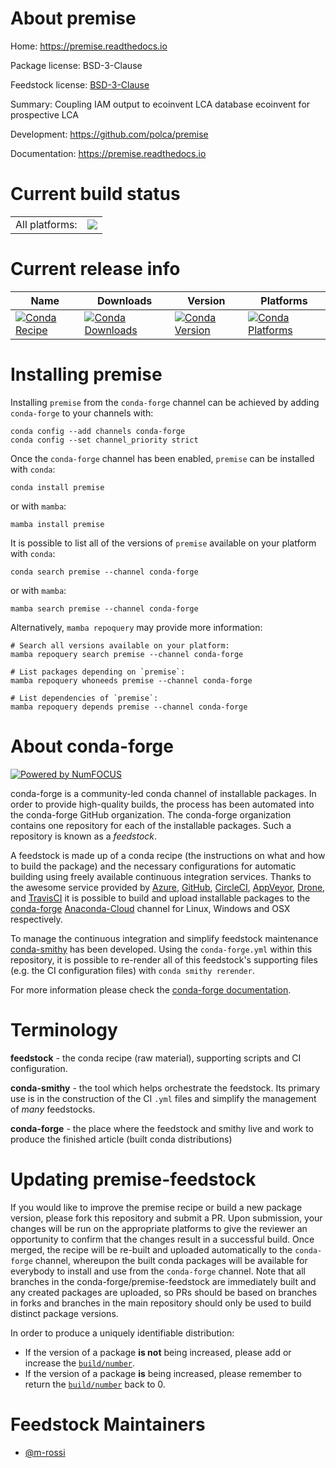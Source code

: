 About premise
=============

Home: https://premise.readthedocs.io

Package license: BSD-3-Clause

Feedstock license: [BSD-3-Clause](https://github.com/conda-forge/premise-feedstock/blob/main/LICENSE.txt)

Summary: Coupling IAM output to ecoinvent LCA database ecoinvent for prospective LCA

Development: https://github.com/polca/premise

Documentation: https://premise.readthedocs.io

Current build status
====================


<table><tr><td>All platforms:</td>
    <td>
      <a href="https://dev.azure.com/conda-forge/feedstock-builds/_build/latest?definitionId=18341&branchName=main">
        <img src="https://dev.azure.com/conda-forge/feedstock-builds/_apis/build/status/premise-feedstock?branchName=main">
      </a>
    </td>
  </tr>
</table>

Current release info
====================

| Name | Downloads | Version | Platforms |
| --- | --- | --- | --- |
| [![Conda Recipe](https://img.shields.io/badge/recipe-premise-green.svg)](https://anaconda.org/conda-forge/premise) | [![Conda Downloads](https://img.shields.io/conda/dn/conda-forge/premise.svg)](https://anaconda.org/conda-forge/premise) | [![Conda Version](https://img.shields.io/conda/vn/conda-forge/premise.svg)](https://anaconda.org/conda-forge/premise) | [![Conda Platforms](https://img.shields.io/conda/pn/conda-forge/premise.svg)](https://anaconda.org/conda-forge/premise) |

Installing premise
==================

Installing `premise` from the `conda-forge` channel can be achieved by adding `conda-forge` to your channels with:

```
conda config --add channels conda-forge
conda config --set channel_priority strict
```

Once the `conda-forge` channel has been enabled, `premise` can be installed with `conda`:

```
conda install premise
```

or with `mamba`:

```
mamba install premise
```

It is possible to list all of the versions of `premise` available on your platform with `conda`:

```
conda search premise --channel conda-forge
```

or with `mamba`:

```
mamba search premise --channel conda-forge
```

Alternatively, `mamba repoquery` may provide more information:

```
# Search all versions available on your platform:
mamba repoquery search premise --channel conda-forge

# List packages depending on `premise`:
mamba repoquery whoneeds premise --channel conda-forge

# List dependencies of `premise`:
mamba repoquery depends premise --channel conda-forge
```


About conda-forge
=================

[![Powered by
NumFOCUS](https://img.shields.io/badge/powered%20by-NumFOCUS-orange.svg?style=flat&colorA=E1523D&colorB=007D8A)](https://numfocus.org)

conda-forge is a community-led conda channel of installable packages.
In order to provide high-quality builds, the process has been automated into the
conda-forge GitHub organization. The conda-forge organization contains one repository
for each of the installable packages. Such a repository is known as a *feedstock*.

A feedstock is made up of a conda recipe (the instructions on what and how to build
the package) and the necessary configurations for automatic building using freely
available continuous integration services. Thanks to the awesome service provided by
[Azure](https://azure.microsoft.com/en-us/services/devops/), [GitHub](https://github.com/),
[CircleCI](https://circleci.com/), [AppVeyor](https://www.appveyor.com/),
[Drone](https://cloud.drone.io/welcome), and [TravisCI](https://travis-ci.com/)
it is possible to build and upload installable packages to the
[conda-forge](https://anaconda.org/conda-forge) [Anaconda-Cloud](https://anaconda.org/)
channel for Linux, Windows and OSX respectively.

To manage the continuous integration and simplify feedstock maintenance
[conda-smithy](https://github.com/conda-forge/conda-smithy) has been developed.
Using the ``conda-forge.yml`` within this repository, it is possible to re-render all of
this feedstock's supporting files (e.g. the CI configuration files) with ``conda smithy rerender``.

For more information please check the [conda-forge documentation](https://conda-forge.org/docs/).

Terminology
===========

**feedstock** - the conda recipe (raw material), supporting scripts and CI configuration.

**conda-smithy** - the tool which helps orchestrate the feedstock.
                   Its primary use is in the construction of the CI ``.yml`` files
                   and simplify the management of *many* feedstocks.

**conda-forge** - the place where the feedstock and smithy live and work to
                  produce the finished article (built conda distributions)


Updating premise-feedstock
==========================

If you would like to improve the premise recipe or build a new
package version, please fork this repository and submit a PR. Upon submission,
your changes will be run on the appropriate platforms to give the reviewer an
opportunity to confirm that the changes result in a successful build. Once
merged, the recipe will be re-built and uploaded automatically to the
`conda-forge` channel, whereupon the built conda packages will be available for
everybody to install and use from the `conda-forge` channel.
Note that all branches in the conda-forge/premise-feedstock are
immediately built and any created packages are uploaded, so PRs should be based
on branches in forks and branches in the main repository should only be used to
build distinct package versions.

In order to produce a uniquely identifiable distribution:
 * If the version of a package **is not** being increased, please add or increase
   the [``build/number``](https://docs.conda.io/projects/conda-build/en/latest/resources/define-metadata.html#build-number-and-string).
 * If the version of a package **is** being increased, please remember to return
   the [``build/number``](https://docs.conda.io/projects/conda-build/en/latest/resources/define-metadata.html#build-number-and-string)
   back to 0.

Feedstock Maintainers
=====================

* [@m-rossi](https://github.com/m-rossi/)

